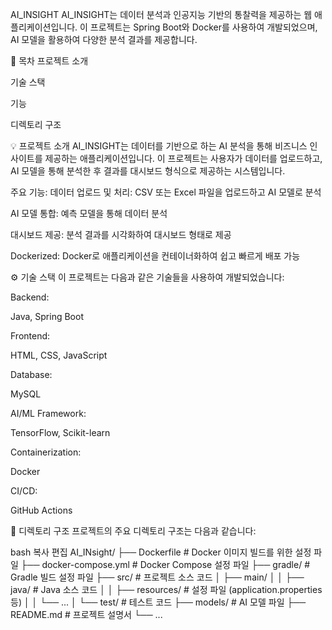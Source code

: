 AI_INSIGHT
AI_INSIGHT는 데이터 분석과 인공지능 기반의 통찰력을 제공하는 웹 애플리케이션입니다. 이 프로젝트는 Spring Boot와 Docker를 사용하여 개발되었으며, AI 모델을 활용하여 다양한 분석 결과를 제공합니다.

📝 목차
프로젝트 소개

기술 스택

기능

디렉토리 구조

💡 프로젝트 소개
AI_INSIGHT는 데이터를 기반으로 하는 AI 분석을 통해 비즈니스 인사이트를 제공하는 애플리케이션입니다. 이 프로젝트는 사용자가 데이터를 업로드하고, AI 모델을 통해 분석한 후 결과를 대시보드 형식으로 제공하는 시스템입니다.

주요 기능:
데이터 업로드 및 처리: CSV 또는 Excel 파일을 업로드하고 AI 모델로 분석

AI 모델 통합: 예측 모델을 통해 데이터 분석

대시보드 제공: 분석 결과를 시각화하여 대시보드 형태로 제공

Dockerized: Docker로 애플리케이션을 컨테이너화하여 쉽고 빠르게 배포 가능

⚙️ 기술 스택
이 프로젝트는 다음과 같은 기술들을 사용하여 개발되었습니다:

Backend:

Java, Spring Boot

Frontend:

HTML, CSS, JavaScript

Database:

MySQL

AI/ML Framework:

TensorFlow, Scikit-learn

Containerization:

Docker

CI/CD:

GitHub Actions

📁 디렉토리 구조
프로젝트의 주요 디렉토리 구조는 다음과 같습니다:

bash
복사
편집
AI_INsight/
├── Dockerfile            # Docker 이미지 빌드를 위한 설정 파일
├── docker-compose.yml    # Docker Compose 설정 파일
├── gradle/               # Gradle 빌드 설정 파일
├── src/                  # 프로젝트 소스 코드
│   ├── main/
│   │   ├── java/         # Java 소스 코드
│   │   ├── resources/    # 설정 파일 (application.properties 등)
│   │   └── ...
│   └── test/             # 테스트 코드
├── models/               # AI 모델 파일
├── README.md             # 프로젝트 설명서
└── ...
